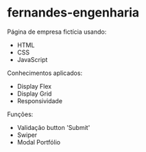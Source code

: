 # fernandes-engenharia

Página de empresa fictícia usando:
- HTML 
- CSS
- JavaScript

Conhecimentos aplicados: 
- Display Flex
- Display Grid
- Responsividade 

Funções: 
- Validação button 'Submit'
- Swiper
- Modal Portfólio
